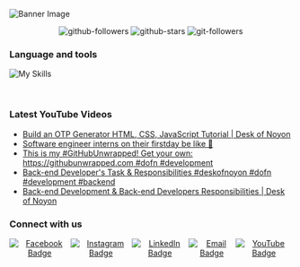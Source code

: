 ![Banner Image](https://i.ibb.co/BPQnJ8m/github-cover.png)

<div align="center">
   <img src="https://img.shields.io/github/followers/deskofnoyon?style=flat" alt="github-followers" />
   <img src="https://img.shields.io/github/stars/deskofnoyon?style=flat" alt="github-stars" />
   <img src="https://komarev.com/ghpvc/?username=deskofnoyon&style=flat" alt="git-followers" />
</div>

### Language and tools

![My Skills](https://skillicons.dev/icons?i=html,css,js,ts,nodejs,py,react,nextjs,express,vite,vscode,git,github,tailwind,bootstrap,md,bash,powershell,vercel,netlify,postman,mongodb,figma,firebase,linux,docker)

<br/>

### Latest YouTube Videos

<!-- YOUTUBE:START -->
- [Build an OTP Generator HTML, CSS, JavaScript Tutorial | Desk of Noyon](https://www.youtube.com/watch?v=qca2ZR0Lxtw)
- [Software engineer interns on their firstday be like 🙂](https://www.youtube.com/watch?v=5PcsLVE-vaY)
- [This is my #GitHubUnwrapped! Get your own: https://githubunwrapped.com  #dofn #development](https://www.youtube.com/watch?v=gG0IgoyXSHU)
- [Back-end Developer&#39;s Task &amp; Responsibilities #deskofnoyon #dofn #development #backend](https://www.youtube.com/watch?v=qjxdEBUB5AE)
- [Back-end Development &amp; Back-end Developers Responsibilities | Desk of Noyon](https://www.youtube.com/watch?v=MYqZlcQYeqE)
<!-- YOUTUBE:END -->

### Connect with us

<div align="center" style='display:flex; justify-content: center; gap: 0 1px'>
  <a target="_blank" href="https://facebook.com/deskofnoyon">
    <img src="https://img.shields.io/badge/-deskofnoyon-1877F2?style=flat-square&labelColor=1877F2&logo=facebook&logoColor=white" alt="Facebook Badge">
  </a>

  <a target="_blank" href="https://instagram.com/deskofnoyon">
    <img src="https://img.shields.io/badge/-deskofnoyon-E4405F?style=flat-square&labelColor=E4405F&logo=instagram&logoColor=white" alt="Instagram Badge">
  </a>

  <a target="_blank" href="https://www.linkedin.com/company/deskofnoyon/">
    <img src="https://img.shields.io/badge/-deskofnoyon-blue?style=flat-square&logo=Linkedin&logoColor=white" alt="LinkedIn Badge">
  </a>

  <a target="_blank" href="mailto:deskofnoyon+github@gmail.com">
    <img src="https://img.shields.io/badge/-email-c14438?style=flat-square&logo=Gmail&logoColor=white" alt="Email Badge">
  </a>

  <a target="_blank" href="https://youtube.com/@deskofnoyon">
    <img src="https://img.shields.io/badge/-deskofnoyon-CD201F?style=flat-square&logo=YouTube&logoColor=white" alt="YouTube Badge">
  </a>
</div>
